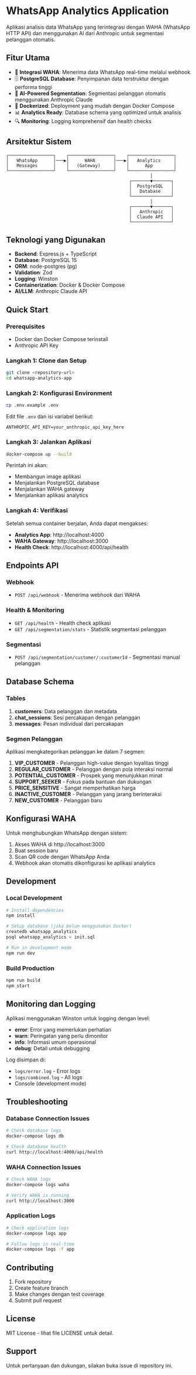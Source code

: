 # WhatsApp Analytics Application

Aplikasi analisis data WhatsApp yang terintegrasi dengan WAHA (WhatsApp HTTP API) dan menggunakan AI dari Anthropic untuk segmentasi pelanggan otomatis.

## Fitur Utama

- 📱 **Integrasi WAHA**: Menerima data WhatsApp real-time melalui webhook
- 🗄️ **PostgreSQL Database**: Penyimpanan data terstruktur dengan performa tinggi
- 🤖 **AI-Powered Segmentation**: Segmentasi pelanggan otomatis menggunakan Anthropic Claude
- 🐳 **Dockerized**: Deployment yang mudah dengan Docker Compose
- 📊 **Analytics Ready**: Database schema yang optimized untuk analisis
- 🔍 **Monitoring**: Logging komprehensif dan health checks

## Arsitektur Sistem

```
┌─────────────────┐    ┌─────────────────┐    ┌─────────────────┐
│   WhatsApp      │───▶│      WAHA       │───▶│   Analytics     │
│   Messages      │    │   (Gateway)     │    │      App        │
└─────────────────┘    └─────────────────┘    └─────────────────┘
                                                       │
                                               ┌───────▼───────┐
                                               │  PostgreSQL   │
                                               │   Database    │
                                               └───────────────┘
                                                       │
                                               ┌───────▼───────┐
                                               │   Anthropic   │
                                               │  Claude API   │
                                               └───────────────┘
```

## Teknologi yang Digunakan

- **Backend**: Express.js + TypeScript
- **Database**: PostgreSQL 15
- **ORM**: node-postgres (pg)
- **Validation**: Zod
- **Logging**: Winston
- **Containerization**: Docker & Docker Compose
- **AI/LLM**: Anthropic Claude API

## Quick Start

### Prerequisites

- Docker dan Docker Compose terinstall
- Anthropic API Key

### Langkah 1: Clone dan Setup

```bash
git clone <repository-url>
cd whatsapp-analytics-app
```

### Langkah 2: Konfigurasi Environment

```bash
cp .env.example .env
```

Edit file `.env` dan isi variabel berikut:

```env
ANTHROPIC_API_KEY=your_anthropic_api_key_here
```

### Langkah 3: Jalankan Aplikasi

```bash
docker-compose up --build
```

Perintah ini akan:
- Membangun image aplikasi
- Menjalankan PostgreSQL database
- Menjalankan WAHA gateway
- Menjalankan aplikasi analytics

### Langkah 4: Verifikasi

Setelah semua container berjalan, Anda dapat mengakses:

- **Analytics App**: http://localhost:4000
- **WAHA Gateway**: http://localhost:3000
- **Health Check**: http://localhost:4000/api/health

## Endpoints API

### Webhook
- `POST /api/webhook` - Menerima webhook dari WAHA

### Health & Monitoring
- `GET /api/health` - Health check aplikasi
- `GET /api/segmentation/stats` - Statistik segmentasi pelanggan

### Segmentasi
- `POST /api/segmentation/customer/:customerId` - Segmentasi manual pelanggan

## Database Schema

### Tables

1. **customers**: Data pelanggan dan metadata
2. **chat_sessions**: Sesi percakapan dengan pelanggan
3. **messages**: Pesan individual dari percakapan

### Segmen Pelanggan

Aplikasi mengkategorikan pelanggan ke dalam 7 segmen:

1. **VIP_CUSTOMER** - Pelanggan high-value dengan loyalitas tinggi
2. **REGULAR_CUSTOMER** - Pelanggan dengan pola interaksi normal
3. **POTENTIAL_CUSTOMER** - Prospek yang menunjukkan minat
4. **SUPPORT_SEEKER** - Fokus pada bantuan dan dukungan
5. **PRICE_SENSITIVE** - Sangat memperhatikan harga
6. **INACTIVE_CUSTOMER** - Pelanggan yang jarang berinteraksi
7. **NEW_CUSTOMER** - Pelanggan baru

## Konfigurasi WAHA

Untuk menghubungkan WhatsApp dengan sistem:

1. Akses WAHA di http://localhost:3000
2. Buat session baru
3. Scan QR code dengan WhatsApp Anda
4. Webhook akan otomatis dikonfigurasi ke aplikasi analytics

## Development

### Local Development

```bash
# Install dependencies
npm install

# Setup database (jika belum menggunakan Docker)
createdb whatsapp_analytics
psql whatsapp_analytics < init.sql

# Run in development mode
npm run dev
```

### Build Production

```bash
npm run build
npm start
```

## Monitoring dan Logging

Aplikasi menggunakan Winston untuk logging dengan level:
- **error**: Error yang memerlukan perhatian
- **warn**: Peringatan yang perlu dimonitor
- **info**: Informasi umum operasional
- **debug**: Detail untuk debugging

Log disimpan di:
- `logs/error.log` - Error logs
- `logs/combined.log` - All logs
- Console (development mode)

## Troubleshooting

### Database Connection Issues
```bash
# Check database logs
docker-compose logs db

# Check database health
curl http://localhost:4000/api/health
```

### WAHA Connection Issues
```bash
# Check WAHA logs
docker-compose logs waha

# Verify WAHA is running
curl http://localhost:3000
```

### Application Logs
```bash
# Check application logs
docker-compose logs app

# Follow logs in real-time
docker-compose logs -f app
```

## Contributing

1. Fork repository
2. Create feature branch
3. Make changes dengan test coverage
4. Submit pull request

## License

MIT License - lihat file LICENSE untuk detail.

## Support

Untuk pertanyaan dan dukungan, silakan buka issue di repository ini.